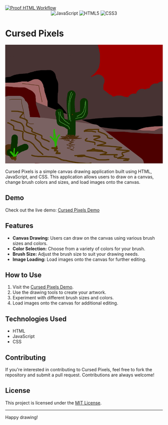 <a href="https://github.com/CursedPrograms/cursed-pixels/actions/workflows/proof-html.yml">
    <img class="workflow-badge workflow-success" src="https://github.com/Cursed-Entertainment/Image-Uploader-Resizer/actions/workflows/proof-html.yml/badge.svg" alt="Proof HTML Workflow">
</a>

<div align="center">
  <img alt="JavaScript" src="https://img.shields.io/badge/javascript%20-%23323330.svg?&style=for-the-badge&logo=javascript&logoColor=white"/>
  <img alt="HTML5" src="https://img.shields.io/badge/html5%20-%23323330.svg?&style=for-the-badge&logo=html5&logoColor=white"/>
  <img alt="CSS3" src="https://img.shields.io/badge/css3%20-%23323330.svg?&style=for-the-badge&logo=css3&logoColor=white"/>
</div>

# Cursed Pixels

![Cursed Pixels Demo](https://github.com/CursedPrograms/cursed-pixels/blob/main/cursed-pixels-demo.png)

Cursed Pixels is a simple canvas drawing application built using HTML, JavaScript, and CSS. This application allows users to draw on a canvas, change brush colors and sizes, and load images onto the canvas.

## Demo

Check out the live demo: [Cursed Pixels Demo](https://cursedprograms.github.io/cursed-pixels/)

## Features

- **Canvas Drawing:** Users can draw on the canvas using various brush sizes and colors.
- **Color Selection:** Choose from a variety of colors for your brush.
- **Brush Size:** Adjust the brush size to suit your drawing needs.
- **Image Loading:** Load images onto the canvas for further editing.

## How to Use

1. Visit the [Cursed Pixels Demo](https://cursedprograms.github.io/cursed-pixels/).
2. Use the drawing tools to create your artwork.
3. Experiment with different brush sizes and colors.
4. Load images onto the canvas for additional editing.

## Technologies Used

- HTML
- JavaScript
- CSS

## Contributing

If you're interested in contributing to Cursed Pixels, feel free to fork the repository and submit a pull request. Contributions are always welcome!

## License

This project is licensed under the [MIT License](LICENSE).

---

Happy drawing!
